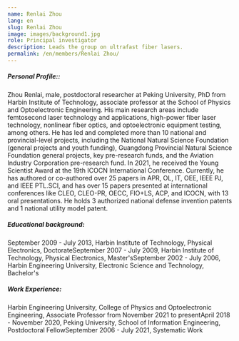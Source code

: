 ```yaml
---
name: Renlai Zhou
lang: en
slug: Renlai Zhou
image: images/background1.jpg
role: Principal investigator
description: Leads the group on ultrafast fiber lasers.
permalink: /en/members/Renlai Zhou/
---
```



##### Personal Profile::

Zhou Renlai, male, postdoctoral researcher at Peking University, PhD from Harbin Institute of Technology, associate professor at the School of Physics and Optoelectronic Engineering. His main research areas include femtosecond laser technology and applications, high-power fiber laser technology, nonlinear fiber optics, and optoelectronic equipment testing, among others. He has led and completed more than 10 national and provincial-level projects, including the National Natural Science Foundation (general projects and youth funding), Guangdong Provincial Natural Science Foundation general projects, key pre-research funds, and the Aviation Industry Corporation pre-research fund. In 2021, he received the Young Scientist Award at the 19th ICOCN International Conference. Currently, he has authored or co-authored over 25 papers in APR, OL, IT, OEE, IEEE PJ, and IEEE PTL.SCI, and has over 15 papers presented at international conferences like CLEO, CLEO-PR, OECC, FIO+LS, ACP, and ICOCN, with 13 oral presentations. He holds 3 authorized national defense invention patents and 1 national utility model patent.

##### Educational background:

September 2009 - July 2013, Harbin Institute of Technology, Physical Electronics, DoctorateSeptember 2007 - July 2009, Harbin Institute of Technology, Physical Electronics, Master'sSeptember 2002 - July 2006, Harbin Engineering University, Electronic Science and Technology, Bachelor's

##### Work Experience:

Harbin Engineering University, College of Physics and Optoelectronic Engineering, Associate Professor from November 2021 to presentApril 2018 - November 2020, Peking University, School of Information Engineering, Postdoctoral FellowSeptember 2006 - July 2021, Systematic Work
